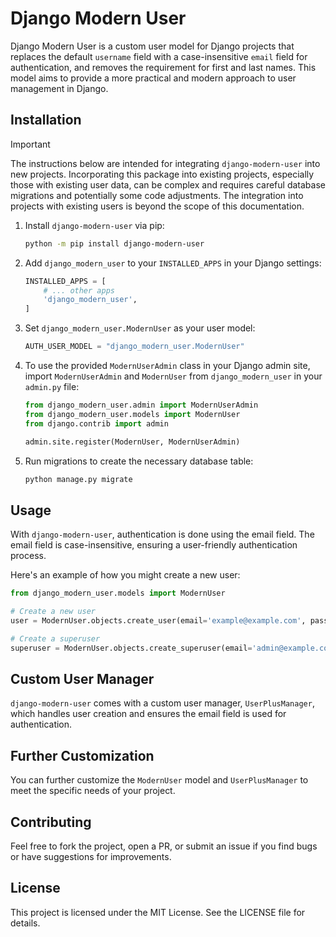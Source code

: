 # Django Modern User

Django Modern User is a custom user model for Django projects that replaces the default `username` field with a case-insensitive `email` field for authentication, and removes the requirement for first and last names. This model aims to provide a more practical and modern approach to user management in Django.

## Installation

> [!IMPORTANT]
> The instructions below are intended for integrating `django-modern-user` into new projects. Incorporating this package into existing projects, especially those with existing user data, can be complex and requires careful database migrations and potentially some code adjustments. The integration into projects with existing users is beyond the scope of this documentation.

1. Install `django-modern-user` via pip:
   ```bash
   python -m pip install django-modern-user
   ```

2. Add `django_modern_user` to your `INSTALLED_APPS` in your Django settings:
   ```python
   INSTALLED_APPS = [
       # ... other apps
       'django_modern_user',
   ]
   ```

3. Set `django_modern_user.ModernUser` as your user model:
   ```python
   AUTH_USER_MODEL = "django_modern_user.ModernUser"
   ```

4. To use the provided `ModernUserAdmin` class in your Django admin site, import `ModernUserAdmin` and `ModernUser` from `django_modern_user` in your `admin.py` file:
   ```python
   from django_modern_user.admin import ModernUserAdmin
   from django_modern_user.models import ModernUser
   from django.contrib import admin

   admin.site.register(ModernUser, ModernUserAdmin)
   ```

5. Run migrations to create the necessary database table:
   ```bash
   python manage.py migrate
   ```

## Usage

With `django-modern-user`, authentication is done using the email field. The email field is case-insensitive, ensuring a user-friendly authentication process.

Here's an example of how you might create a new user:

```python
from django_modern_user.models import ModernUser

# Create a new user
user = ModernUser.objects.create_user(email='example@example.com', password='password123')

# Create a superuser
superuser = ModernUser.objects.create_superuser(email='admin@example.com', password='password123')
```

## Custom User Manager

`django-modern-user` comes with a custom user manager, `UserPlusManager`, which handles user creation and ensures the email field is used for authentication.

## Further Customization

You can further customize the `ModernUser` model and `UserPlusManager` to meet the specific needs of your project.

## Contributing

Feel free to fork the project, open a PR, or submit an issue if you find bugs or have suggestions for improvements.

## License

This project is licensed under the MIT License. See the LICENSE file for details.
